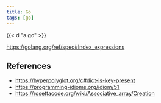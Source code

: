 ```yaml
---
title: Go
tags: [go]
---
```


{{< d "a.go" >}}

<https://golang.org/ref/spec#Index_expressions>

## References

- <https://hyperpolyglot.org/c#dict-is-key-present>
- <https://programming-idioms.org/idiom/51>
- <https://rosettacode.org/wiki/Associative_array/Creation>

